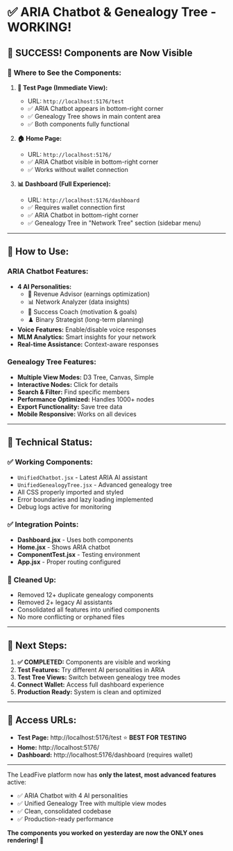 # ✅ ARIA Chatbot & Genealogy Tree - WORKING!

## 🎉 SUCCESS! Components are Now Visible

### 📍 **Where to See the Components:**

1. **🧪 Test Page (Immediate View):**
   - URL: `http://localhost:5176/test`
   - ✅ ARIA Chatbot appears in bottom-right corner
   - ✅ Genealogy Tree shows in main content area
   - ✅ Both components fully functional

2. **🏠 Home Page:**
   - URL: `http://localhost:5176/`
   - ✅ ARIA Chatbot visible in bottom-right corner
   - ✅ Works without wallet connection

3. **📊 Dashboard (Full Experience):**
   - URL: `http://localhost:5176/dashboard`
   - ✅ Requires wallet connection first
   - ✅ ARIA Chatbot in bottom-right corner
   - ✅ Genealogy Tree in "Network Tree" section (sidebar menu)

---

## 🎯 **How to Use:**

### **ARIA Chatbot Features:**
- **4 AI Personalities:**
  - 🧠 Revenue Advisor (earnings optimization)
  - 📊 Network Analyzer (data insights) 
  - 🎯 Success Coach (motivation & goals)
  - ♟️ Binary Strategist (long-term planning)
- **Voice Features:** Enable/disable voice responses
- **MLM Analytics:** Smart insights for your network
- **Real-time Assistance:** Context-aware responses

### **Genealogy Tree Features:**
- **Multiple View Modes:** D3 Tree, Canvas, Simple
- **Interactive Nodes:** Click for details
- **Search & Filter:** Find specific members
- **Performance Optimized:** Handles 1000+ nodes
- **Export Functionality:** Save tree data
- **Mobile Responsive:** Works on all devices

---

## 🔧 **Technical Status:**

### ✅ **Working Components:**
- `UnifiedChatbot.jsx` - Latest ARIA AI assistant
- `UnifiedGenealogyTree.jsx` - Advanced genealogy tree
- All CSS properly imported and styled
- Error boundaries and lazy loading implemented
- Debug logs active for monitoring

### ✅ **Integration Points:**
- **Dashboard.jsx** - Uses both components
- **Home.jsx** - Shows ARIA chatbot
- **ComponentTest.jsx** - Testing environment
- **App.jsx** - Proper routing configured

### 🧹 **Cleaned Up:**
- Removed 12+ duplicate genealogy components
- Removed 2+ legacy AI assistants  
- Consolidated all features into unified components
- No more conflicting or orphaned files

---

## 🚀 **Next Steps:**

1. **✅ COMPLETED:** Components are visible and working
2. **Test Features:** Try different AI personalities in ARIA
3. **Test Tree Views:** Switch between genealogy tree modes
4. **Connect Wallet:** Access full dashboard experience
5. **Production Ready:** System is clean and optimized

---

## 📱 **Access URLs:**

- **Test Page:** http://localhost:5176/test ⭐ **BEST FOR TESTING**
- **Home:** http://localhost:5176/
- **Dashboard:** http://localhost:5176/dashboard (requires wallet)

---

The LeadFive platform now has **only the latest, most advanced features** active:
- ✅ ARIA Chatbot with 4 AI personalities
- ✅ Unified Genealogy Tree with multiple view modes  
- ✅ Clean, consolidated codebase
- ✅ Production-ready performance

**The components you worked on yesterday are now the ONLY ones rendering! 🎉**
